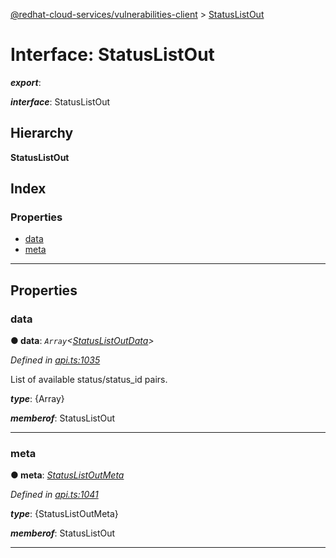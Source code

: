 [@redhat-cloud-services/vulnerabilities-client](../README.md) > [StatusListOut](../interfaces/statuslistout.md)

# Interface: StatusListOut

*__export__*: 

*__interface__*: StatusListOut

## Hierarchy

**StatusListOut**

## Index

### Properties

* [data](statuslistout.md#data)
* [meta](statuslistout.md#meta)

---

## Properties

<a id="data"></a>

###  data

**● data**: *`Array`<[StatusListOutData](statuslistoutdata.md)>*

*Defined in [api.ts:1035](https://github.com/RedHatInsights/javascript-clients/blob/master/packages/vulnerabilities/git-api/api.ts#L1035)*

List of available status/status\_id pairs.

*__type__*: {Array}

*__memberof__*: StatusListOut

___
<a id="meta"></a>

###  meta

**● meta**: *[StatusListOutMeta](statuslistoutmeta.md)*

*Defined in [api.ts:1041](https://github.com/RedHatInsights/javascript-clients/blob/master/packages/vulnerabilities/git-api/api.ts#L1041)*

*__type__*: {StatusListOutMeta}

*__memberof__*: StatusListOut

___

